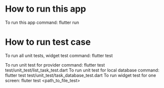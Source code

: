# How to run this app

To run this app command: flutter run

# How to run test case

To run all unit tests, widget test command: flutter test

To run unit test for provider command: flutter test test/unit_test/list_task_test.dart
To run unit test for local database command: flutter test test/unit_test/task_database_test.dart
To run widget test for one screen: fluter test <path_to_file_test>


